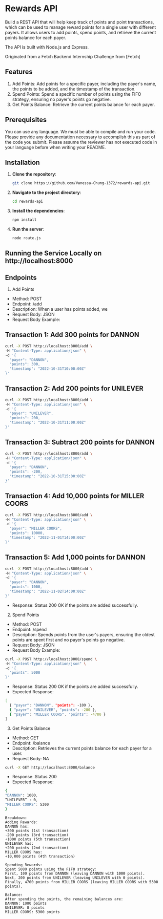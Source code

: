 # Rewards API
Build a REST API that will help keep track of points and point transactions, which can be used to manage reward points for a single user with different payers. It allows users to add points, spend points, and retrieve the current points balance for each payer. 

The API is built with Node.js and Express. 

Originated from a Fetch Backend Internship Challenge from [Fetch]

## Features
1. Add Points: Add points for a specific payer, including the payer's name, the points to be added, and the timestamp of the transaction.
2. Spend Points: Spend a specific number of points using the FIFO strategy, ensuring no payer's points go negative.
3. Get Points Balance: Retrieve the current points balance for each payer.
## Prerequisites
You can use any language. 
We must be able to compile and run your code. 
Please provide any documentation necessary to accomplish this as part of the code you submit. 
Please assume the reviewer has not executed code in your language before when writing your README.


## Installation
1. **Clone the repository**:

    ```sh
    git clone https://github.com/Vanessa-Chung-1372/rewards-api.git

    ```

2. **Navigate to the project directory**:

    ```sh
    cd rewards-api
    ```

3. **Install the dependencies**:

    ```sh
    npm install
    ```
4. **Run the server**:

    ```sh
    node route.js
    ```

## Running the Service Locally on http://localhost:8000

## Endpoints
1. Add Points
* Method: POST
* Endpoint: /add
* Description: When a user has points added, we 
* Request Body: JSON
* Request Body Example:
## Transaction 1: Add 300 points for DANNON
```sh
curl -X POST http://localhost:8000/add \
-H "Content-Type: application/json" \
-d '{
  "payer": "DANNON",
  "points": 300,
  "timestamp": "2022-10-31T10:00:00Z"
}'
```
## Transaction 2: Add 200 points for UNILEVER
```sh
curl -X POST http://localhost:8000/add \
-H "Content-Type: application/json" \
-d '{
  "payer": "UNILEVER",
  "points": 200,
  "timestamp": "2022-10-31T11:00:00Z"
}'
```
## Transaction 3: Subtract 200 points for DANNON
```sh
curl -X POST http://localhost:8000/add \
-H "Content-Type: application/json" \
-d '{
  "payer": "DANNON",
  "points": -200,
  "timestamp": "2022-10-31T15:00:00Z"
}'
```
## Transaction 4: Add 10,000 points for MILLER COORS
```sh
curl -X POST http://localhost:8000/add \
-H "Content-Type: application/json" \
-d '{
  "payer": "MILLER COORS",
  "points": 10000,
  "timestamp": "2022-11-01T14:00:00Z"
}'
```
## Transaction 5: Add 1,000 points for DANNON
```sh
curl -X POST http://localhost:8000/add \
-H "Content-Type: application/json" \
-d '{
  "payer": "DANNON",
  "points": 1000,
  "timestamp": "2022-11-02T14:00:00Z"
}'
```
* Response: Status 200 OK if the points are added successfully.

2. Spend Points
* Method: POST
* Endpoint: /spend
* Description: Spends points from the user's payers, ensuring the oldest points are spent first and no payer's points go negative.
* Request Body: JSON
* Request Body Example:
```sh
curl -X POST http://localhost:8000/spend \
-H "Content-Type: application/json" \
-d '{
  "points": 5000
}'
```
* Response: Status 200 OK if the points are added successfully.
* Expected Response:
```sh
[
  { "payer": "DANNON", "points": -100 },
  { "payer": "UNILEVER", "points": -200 },
  { "payer": "MILLER COORS", "points": -4700 }
]
```

3. Get Points Balance
* Method: GET
* Endpoint: /balance
* Description: Retrieves the current points balance for each payer for a user.
* Request Body: NA
```sh
curl -X GET http://localhost:8000/balance
```
* Response: Status 200 
* Expected Response:
```sh
{
"DANNON": 1000,
”UNILEVER” : 0,
"MILLER COORS": 5300
}
```

```text
Breakdown:
Adding Rewards:
DANNON has:
+300 points (1st transaction)
-200 points (3rd transaction)
+1000 points (5th transaction)
UNILEVER has:
+200 points (2nd transaction)
MILLER COORS has:
+10,000 points (4th transaction)

Spending Rewards:
Spent 5000 points using the FIFO strategy:
First, 100 points from DANNON (leaving DANNON with 1000 points).
Next, 200 points from UNILEVER (leaving UNILEVER with 0 points).
Finally, 4700 points from MILLER COORS (leaving MILLER COORS with 5300 points).

Balance:
After spending the points, the remaining balances are:
DANNON: 1000 points
UNILEVER: 0 points
MILLER COORS: 5300 points

```
